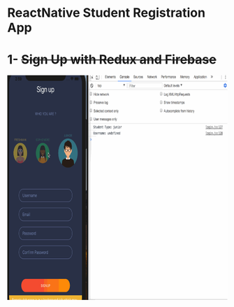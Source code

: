 # ReactNative Student Registration App

# 1- ~~Sign Up with Redux and Firebase~~
<img src="https://github.com/boraikizoglu/ReactNative-StudentRegistration/blob/master/demos/demo1.gif" width="754" height="514">
